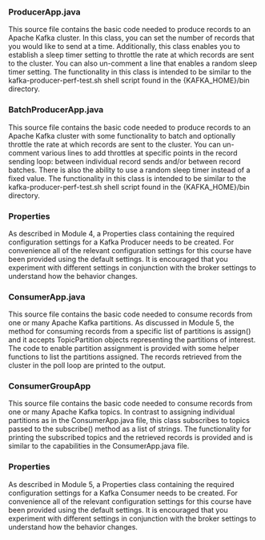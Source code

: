 ### ProducerApp.java
This source file contains the basic code needed to produce records to an Apache Kafka cluster. In this class, you can set the number of records that you would like to send at a time. Additionally, this class enables you to establish a sleep timer setting to throttle the rate at which records are sent to the cluster. You can also un-comment a line that enables a random sleep timer setting.
The functionality in this class is intended to be similar to the kafka-producer-perf-test.sh shell script found in the {KAFKA_HOME}/bin directory.
### BatchProducerApp.java
This source file contains the basic code needed to produce records to an Apache Kafka cluster with some functionality to batch and optionally throttle the rate at which records are sent to the cluster. You can un-comment various lines to add throttles at specific points in the record sending loop: between individual record sends and/or between record batches. There is also the ability to use a random sleep timer instead of a fixed value. 
The functionality in this class is intended to be similar to the kafka-producer-perf-test.sh shell script found in the {KAFKA_HOME}/bin directory.
### Properties
As described in Module 4, a Properties class containing the required configuration settings for a Kafka Producer needs to be created. For convenience all of the relevant configuration settings for this course have been provided using the default settings. It is encouraged that you experiment with different settings in conjunction with the broker settings to understand how the behavior changes.
### ConsumerApp.java
This source file contains the basic code needed to consume records from one or many Apache Kafka partitions. As discussed in Module 5, the method for consuming records from a specific list of partitions is assign() and it accepts TopicPartition objects representing the partitions of interest. The code to enable partition assignment is provided with some helper functions to list the partitions assigned. The records retrieved from the cluster in the poll loop are printed to the output.
### ConsumerGroupApp
This source file contains the basic code needed to consume records from one or many Apache Kafka topics. In contrast to assigning individual partitions as in the ConsumerApp.java file, this class subscribes to topics passed to the subscribe() method as a list of strings. The functionality for printing the subscribed topics and the retrieved records is provided and is similar to the capabilities in the ConsumerApp.java file.
### Properties
As described in Module 5, a Properties class containing the required configuration settings for a Kafka Consumer needs to be created. For convenience all of the relevant configuration settings for this course have been provided using the default settings. It is encouraged that you experiment with different settings in conjunction with the broker settings to understand how the behavior changes.

